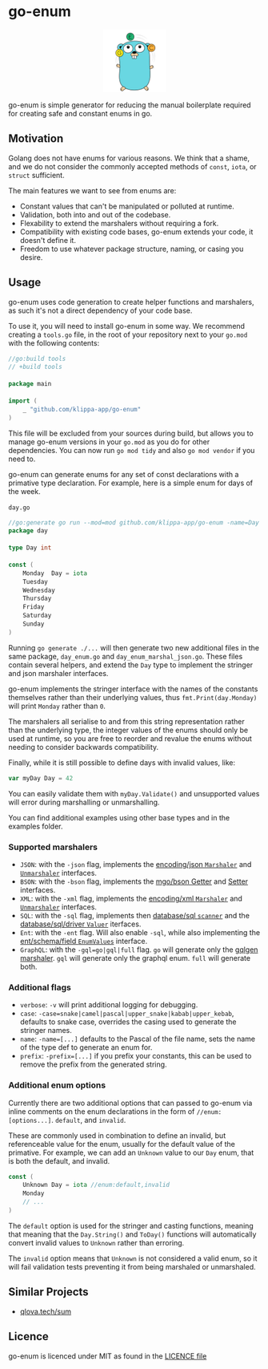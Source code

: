# go-enum

<p align="center">
  <img width="125" src="./assets/go-enum-logo.svg">
</p>

go-enum is simple generator for reducing the manual boilerplate required for
creating safe and constant enums in go.

## Motivation

Golang does not have enums for various reasons. We think that a shame, and we
do not consider the commonly accepted methods of `const`, `iota`, or `struct`
sufficient.

The main features we want to see from enums are:

- Constant values that can't be manipulated or polluted at runtime.
- Validation, both into and out of the codebase.
- Flexability to extend the marshalers without requiring a fork. 
- Compatibility with existing code bases, go-enum extends your code, it doesn't
  define it.
- Freedom to use whatever package structure, naming, or casing you desire. 

## Usage

go-enum uses code generation to create helper functions and marshalers, as
such it's not a direct dependency of your code base.

To use it, you will need to install go-enum in some way. We recommend creating
a `tools.go` file, in the root of your repository next to your `go.mod` with
the following contents:

```go
//go:build tools
// +build tools

package main

import (
	_ "github.com/klippa-app/go-enum"
)
```

This file will be excluded from your sources during build, but allows you to
manage go-enum versions in your `go.mod` as you do for other dependencies.
You can now run `go mod tidy` and also `go mod vendor` if you need to.

go-enum can generate enums for any set of const declarations with a primative
type declaration. For example, here is a simple enum for days of the week.

`day.go`

```go
//go:generate go run --mod=mod github.com/klippa-app/go-enum -name=Day -json
package day

type Day int

const (
	Monday  Day = iota
	Tuesday
	Wednesday
	Thursday
	Friday
	Saturday
	Sunday
)
```

Running `go generate ./...` will then generate two new additional files in the
same package, `day_enum.go` and `day_enum_marshal_json.go`.
These files contain several helpers, and extend the `Day` type to implement the 
stringer and json marshaler interfaces.

go-enum implements the stringer interface with the names of the constants
themselves rather than their underlying values, thus `fmt.Print(day.Monday)`
will print `Monday` rather than `0`. 

The marshalers all serialise to and from this string representation rather
than the underlying type, the integer values of the enums should only be used
at runtime, so you are free to reorder and revalue the enums without needing to
consider backwards compatibility.

Finally, while it is still possible to define days with invalid values, like:

```go 
var myDay Day = 42
```

You can easily validate them with `myDay.Validate()` and unsupported values will
error during marshalling or unmarshalling.

You can find additional examples using other base types and in the examples
folder.

### Supported marshalers

- `JSON`: with the `-json` flag, implements the 
  [encoding/json `Marshaler`](https://pkg.go.dev/encoding/json#Marshaler) and 
  [`Unmarshaler`](https://pkg.go.dev/encoding/json#Unmarshaler) interfaces.
- `BSON`: with the `-bson` flag, implements the 
  [mgo/bson Getter](https://pkg.go.dev/labix.org/v2/mgo/bson#Getter) and 
  [Setter](https://pkg.go.dev/labix.org/v2/mgo/bson#Setter) interfaces.
- `XML`:  with the `-xml` flag, implements the
  [encoding/xml `Marshaler`](https://pkg.go.dev/encoding/xml#Marshaler) and
  [`Unmarshaler`](https://pkg.go.dev/encoding/xml#Unmarshaler) interfaces.
- `SQL`:  with the `-sql` flag, implements then 
  [database/sql `scanner`](https://pkg.go.dev/database/sql#Scanner) and the
  [database/sql/driver `Valuer`](https://pkg.go.dev/database/sql/driver#Valuer)
  iterfaces.
- `Ent`: with the `-ent` flag. Will also enable `-sql`, while also implementing the
  [ent/schema/field `EnumValues`](https://pkg.go.dev/entgo.io/ent/schema/field#EnumValues)
  interface.
- `GraphQL`: with the `-gql=go|gql|full` flag. `go` will generate only the
  [gqlgen marshaler](https://pkg.go.dev/github.com/99designs/gqlgen/graphql#Marshaler).
  `gql` will generate only the graphql enum. `full` will generate both. 

### Additional flags

- `verbose`: `-v` will print additional logging for debugging.
- `case`: `-case=snake|camel|pascal|upper_snake|kabab|upper_kebab`, defaults to
  snake case, overrides the casing used to generate the stringer names.
- `name`: `-name=[...]` defaults to the Pascal of the file name, sets the name
  of the type def to generate an enum for. 
- `prefix`: `-prefix=[...]` if you prefix your constants, this can be used to
  remove the prefix from the generated string.

### Additional enum options

Currently there are two additional options that can passed to go-enum via
inline comments on the enum declarations in the form of `//enum:[options...]`.
`default`, and `invalid`.


These are commonly used in combination to define an invalid, but referenceable
value for the enum, usually for the default value of the primative. For example,
we can add an `Unknown` value to our `Day` enum, that is both the default, and
invalid.

```go
const (
	Unknown Day = iota //enum:default,invalid
	Monday
	// ...
)
```

The `default` option is used for the stringer and casting functions, meaning
that meaning that the `Day.String()` and `ToDay()` functions will automatically
convert invalid values to `Unknown` rather than erroring. 

The `invalid` option means that `Unknown` is not considered a valid enum, so it
will fail validation tests preventing it from being marshaled or unmarshaled.

## Similar Projects

- [qlova.tech/sum](https://pkg.go.dev/qlova.tech/sum)

## Licence

go-enum is licenced under MIT as found in the [LICENCE file](https://github.com/klippa-app/go-enum/blob/main/LICENSE)
